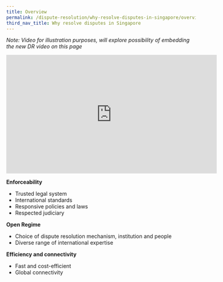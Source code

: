 ```yaml
---
title: Overview
permalink: /dispute-resolution/why-resolve-disputes-in-singapore/overview/
third_nav_title: Why resolve disputes in Singapore
---
```


*Note: Video for illustration purposes, will explore possibility of embedding the new DR video on this page*
<iframe width="560" height="315" src="https://www.youtube.com/embed/CnO9jgl7kIE" frameborder="0" allow="accelerometer; autoplay; clipboard-write; encrypted-media; gyroscope; picture-in-picture" allowfullscreen></iframe>

**Enforceability**
- Trusted legal system
- International standards 
- Responsive policies and laws 
- Respected judiciary

**Open Regime**
- Choice of dispute resolution mechanism, institution and people
- Diverse range of international expertise

**Efficiency and connectivity**
- Fast and cost-efficient
- Global connectivity
